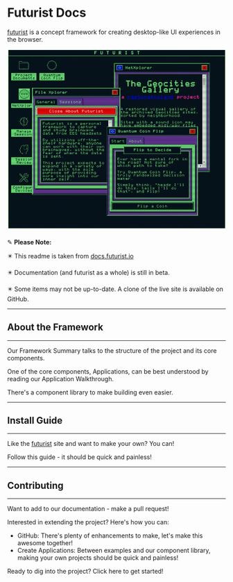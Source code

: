 # Futurist Docs

[futurist](https://futurist.io) is a concept framework for creating desktop-like UI experiences in the browser.

![Futurist desktop example](docs/images/futurist-desktop-example.png)

✎ **Please Note:**
    
✴️ This readme is taken from [docs.futurist.io](https://docs.futurist.io)

✴️ Documentation (and futurist as a whole) is still in beta.

✴️ Some items may not be up-to-date. A clone of the live site is available on GitHub.

***
## About the Framework
***
Our Framework Summary talks to the structure of the project and its core components.

One of the core components, Applications, can be best understood by reading our Application Walkthrough.

There's a component library to make building even easier.

***
## Install Guide
***
Like the [futurist](https://futurist.io) site and want to make your own? You can!

Follow this guide - it should be quick and painless!

***
## Contributing
***
Want to add to our documentation - make a pull request!

Interested in extending the project? Here's how you can:

* GitHub: There's plenty of enhancements to make, let's make this awesome together!
* Create Applications: Between examples and our component library, making your own projects should be quick and painless!

Ready to dig into the project? Click here to get started!
